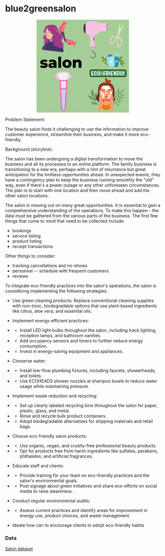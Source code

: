 # blue2greensalon

<p align="center">
<img src = "/assets/blue2greensalon.gif" alt="salon" width="300" height="300" 
        style="display: block; margin: 0 auto"/>
</p>

Problem Statement:

The beauty salon finds it challenging to use the information to improve customer experience, streamline their business, and make it more eco-friendly. 

Background (storyline):

The salon has been undergoing a digital transformation to move the business and all its processes to an online platform. The family business is transitioning to a new era, perhaps with a hint of reluctance but great anticipation for the limitless opportunities ahead. In unexpected events, they have a contingency plan to keep the business running smoothly the "old" way, even if there's a power outage or any other unforeseen circumstances. The plan is to start with one location and then move ahead and add the other salon locations.

The salon is missing out on many great opportunities. It is essential to gain a comprehensive understanding of the operations. To make this happen - the data must be gathered from the various parts of the business. The first few things that come to mind that need to be collected include:
- bookings
- service listing
- product listing
- receipt transactions

Other things to consider:
- tracking cancellations and no-shows
- personnel -- schedule with frequent customers
- reviews

To integrate eco-friendly practices into the salon's operations, the salon is considering implementing the following strategies:

- Use green cleaning products: Replace conventional cleaning supplies with non-toxic, biodegradable options that use plant-based ingredients like citrus, aloe vera, and essential oils.

- Implement energy-efficient practices:

 - - Install LED light bulbs throughout the salon, including track lighting, reception lamps, and bathroom vanities.

 - - Add occupancy sensors and timers to further reduce energy consumption.

 - - Invest in energy-saving equipment and appliances.

- Conserve water:

 - - Install low-flow plumbing fixtures, including faucets, showerheads, and toilets.
 
 - - Use ECOHEADS shower nozzles at shampoo bowls to reduce water usage while maintaining pressure.

- Implement waste reduction and recycling:

 - - Set up clearly labeled recycling bins throughout the salon for paper, plastic, glass, and metal.

 - - Rinse and recycle bulk product containers.

 - - Adopt biodegradable alternatives for shipping materials and retail bags.

- Choose eco-friendly salon products:

 - - Use organic, vegan, and cruelty-free professional beauty products.

 - - Opt for products free from harsh ingredients like sulfates, parabens, phthalates, and artificial fragrances.

- Educate staff and clients:

 - - Provide training for your team on eco-friendly practices and the salon's environmental goals.

 - - Post signage about green initiatives and share eco-efforts on social media to raise awareness.

- Conduct regular environmental audits:

 - - Assess current practices and identify areas for improvement in energy use, product choices, and waste management.

- Ideate how can to encourage clients to adopt eco-friendly habits



### Data

[Salon dataset](https://www.kaggle.com/datasets/frederickferguson/hair-salon-no-show-data-set?select=Receipt+Transactions0.csv)








